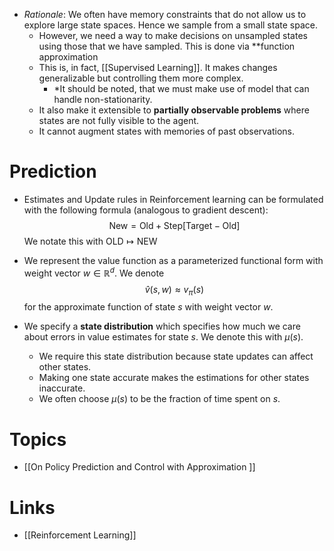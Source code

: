 * *Rationale*: We often have memory constraints that do not allow us to explore large state spaces. Hence we sample from a small state space.
	* However, we need a way to make decisions on unsampled states using those that we have sampled. This is done via **function approximation
	* This is, in fact, [[Supervised Learning]]. It makes changes generalizable but controlling them more complex.
		* *It should be noted, that we must make use of model that can handle non-stationarity. 
	* It also make it extensible to **partially observable problems** where states are not fully visible to the agent.
	* It cannot augment states with memories of past observations.
# Prediction
* Estimates and Update rules in Reinforcement learning can be formulated with the following formula (analogous to gradient descent): $$\text{New} = \text{Old} + \text{Step} \left[ \text{Target} - \text{Old} \right]$$We notate this with $\text{OLD}\mapsto \text{NEW}$ 

* We represent the value function as a parameterized functional form with weight vector $w\in \mathbb{R}^d$. We denote $$\hat{v}(s,w)\approx v_\pi(s)$$ for the approximate function of state $s$ with weight vector $w$.
* We specify a **state distribution** which specifies how much we care about errors in value estimates for state $s$. We denote this with $\mu(s)$. 
	* We require this state distribution because state updates can affect other states. 
	* Making one state accurate makes the estimations for other states inaccurate.
	* We often choose $\mu(s)$ to be the fraction of time spent on $s$.


# Topics
* [[On Policy Prediction and Control with Approximation ]]
# Links
* [[Reinforcement Learning]]